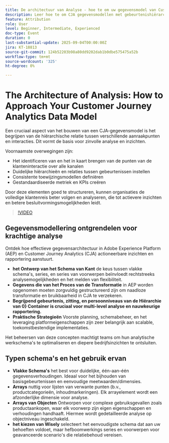 ```yaml
---
title: De architectuur van Analyse - hoe te om uw gegevensmodel van Customer Journey Analytics te benaderen
description: Leer hoe te om CJA gegevensmodellen met gebeurtenishiërarchieën, attributie, en KPIs te structureren om diepere inzichten van de klantenreis te ontsluiten.
feature: Attribution
role: User
level: Beginner, Intermediate, Experienced
doc-type: Event
duration: 0
last-substantial-update: 2025-09-04T00:00:00Z
jira: KT-18813
source-git-commit: 124b52203b98a80dd9202dab1b0dbe575475a52b
workflow-type: tm+mt
source-wordcount: '325'
ht-degree: 0%

---
```



# The Architecture of Analysis: How to Approach Your Customer Journey Analytics Data Model

Een cruciaal aspect van het bouwen van een CJA-gegevensmodel is het begrijpen van de hiërarchische relatie tussen verschillende aanraakpunten en interacties. Dit vormt de basis voor zinvolle analyse en inzichten.

Voornaamste overwegingen zijn:

* Het identificeren van en het in kaart brengen van de punten van de klanteninteractie over alle kanalen
* Duidelijke hiërarchieën en relaties tussen gebeurtenissen instellen
* Consistente toewijzingsmodellen definiëren
* Gestandaardiseerde metriek en KPIs creëren

Door deze elementen goed te structureren, kunnen organisaties de volledige klantenreis beter volgen en analyseren, die tot actievere inzichten en betere besluitvormingsmogelijkheden leidt.

>[!VIDEO](https://video.tv.adobe.com/v/3471111/?learn=on&enablevpops)

## Gegevensmodellering ontgrendelen voor krachtige analyse

Ontdek hoe effectieve gegevensarchitectuur in Adobe Experience Platform (AEP) en Customer Journey Analytics (CJA) actioneerbare inzichten en rapportering aanstuurt.

* **het Ontwerp van het Schema van Kant** de keus tussen vlakke schema&#39;s, series, en series van voorwerpen beïnvloedt rechtstreeks analysemogelijkheden en het melden van flexibiliteit.
* **Gegevens die van het Proces van de Transformatie** in AEP worden opgenomen moeten zorgvuldig gestructureerd zijn om naadloze transformatie en bruikbaarheid in CJA te verzekeren.
* **Begrijpend gebeurtenis, zitting, en persoonniveaus van de Hiërarchie van 0&rbrace; Container is cruciaal voor multi-level analyse en nauwkeurige rapportering.**
* **Praktische Strategieën** Voorste planning, schemabeheer, en het leveraging platformeigenschappen zijn zeer belangrijk aan scalable, toekomstbestendige implementaties.

Het beheersen van deze concepten machtigt teams om hun analytische werkschema&#39;s te optimaliseren en diepere bedrijfsinzichten te ontsluiten.

## Typen schema&#39;s en het gebruik ervan

* **Vlakke Schema&#39;s** het best voor duidelijke, één-aan-één gegevensverhoudingen. Ideaal voor het bijhouden van basisgebeurtenissen en eenvoudige meetwaarden/dimensies.
* **Arrays** nuttig voor lijsten van verwante punten (b.v., productcategorieën, inhoudmarkeringen). Elk arrayelement wordt een afzonderlijke dimensie voor analyse.
* **Arrays van Objecten** Ontworpen voor complexe gebruiksgevallen zoals productaankopen, waar elk voorwerp zijn eigen eigenschappen en verhoudingen handhaaft. Hiermee wordt gedetailleerde analyse op objectniveau ingeschakeld.
* **het kiezen van Wisely** selecteert het eenvoudigste schema dat aan uw behoeften voldoet, maar hefboomwerkings series en voorwerpen voor geavanceerde scenario&#39;s die relatiebehoud vereisen.